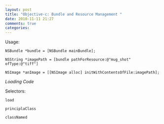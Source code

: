 ```yaml
---
layout: post
title: "Objective-c: Bundle and Resource Management "
date: 2010-11-11 21:27
comments: true
categories: 
---
```


Usage:


```
NSBundle *bundle = [NSBundle mainBundle];
```


```
NSString *imagePath = [bundle pathForResource:@"mug_shot" ofType:@"tiff"]
```


```
NSImage *anImage = [[NSImage alloc] initWithContentsOfFile:imagePath];
```


*Loading Code*


Selectors:


```
load
```


```
principlaClass
```


```
classNamed
```

